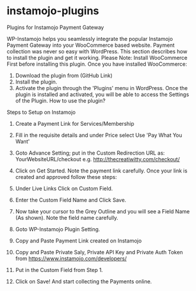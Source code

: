# instamojo-plugins
Plugins for Instamojo Payment Gateway

WP-Instamojo helps you seamlessly integrate the popular Instamojo Payment Gateway into your WooCommerce based website. Payment collection was never so easy with WordPress.
This section describes how to install the plugin and get it working.
Please Note: Install WooCommerce First before installing this plugin.
Once you have installed WooCommerce:
1.	Download the plugin from (GitHub Link)
2.	Install the plugin.
3.	Activate the plugin through the 'Plugins' menu in WordPress.
Once the plugin is installed and activated, you will be able to access the Settings of the Plugin.
How to use the plugin? 

Steps to Setup on Instamojo
1.	Create a Payment Link for Services/Membership
2.	Fill in the requisite details and under Price select Use 'Pay What You Want'
3.	Goto Advance Setting; put in the Custom Redirection URL as:  YourWebsiteURL/checkout e.g. http://thecreatiwitty.com/checkout/
4.	Click on Get Started. Note the payment link carefully.
Once your link is created and approved follow these steps:
1.	Under Live Links Click on Custom Field.
2.	Enter the Custom Field Name and Click Save.
3.	Now take your cursor to the Grey Outline and you will see a Field Name (As shown). Note the field name carefully.
  
5.	Goto WP-Instamojo Plugin Setting.
6.	Copy and Paste Payment Link created on Instamojo
7.	Copy and Paste Private Saly, Private API Key and Private Auth Token from https://www.instamojo.com/developers/
8.	Put in the Custom Field from Step 1.
9.	Click on Save! And start collecting the Payments online.

